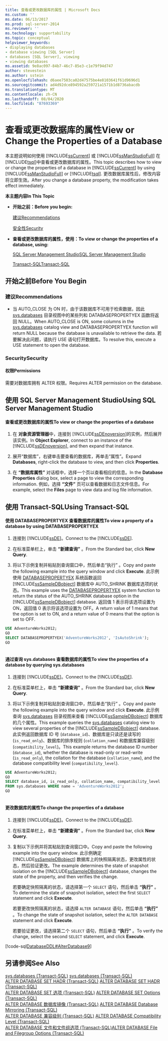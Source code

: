 ```yaml
---
title: 查看或更改数据库的属性 | Microsoft Docs
ms.custom: ''
ms.date: 06/13/2017
ms.prod: sql-server-2014
ms.reviewer: ''
ms.technology: supportability
ms.topic: conceptual
helpviewer_keywords:
- displaying databases
- database viewing [SQL Server]
- databases [SQL Server], viewing
- viewing databases
ms.assetid: 9e8ac097-84b7-46c7-85e3-c1e79f94d747
author: stevestein
ms.author: sstein
ms.openlocfilehash: d6aee7503ca02d47575be4e8103641f61d9696d1
ms.sourcegitcommit: ad4d92dce894592a259721a1571b1d8736abacdb
ms.translationtype: MT
ms.contentlocale: zh-CN
ms.lasthandoff: 08/04/2020
ms.locfileid: "87693369"
---
```

# <a name="view-or-change-the-properties-of-a-database"></a><span data-ttu-id="5305e-102">查看或更改数据库的属性</span><span class="sxs-lookup"><span data-stu-id="5305e-102">View or Change the Properties of a Database</span></span>
  <span data-ttu-id="5305e-103">本主题说明如何使用 [!INCLUDE[ssCurrent](../../includes/sscurrent-md.md)] 或 [!INCLUDE[ssManStudioFull](../../includes/ssmanstudiofull-md.md)] 在 [!INCLUDE[tsql](../../includes/tsql-md.md)]中查看或更改数据库的属性。</span><span class="sxs-lookup"><span data-stu-id="5305e-103">This topic describes how to view or change the properties of a database in [!INCLUDE[ssCurrent](../../includes/sscurrent-md.md)] by using [!INCLUDE[ssManStudioFull](../../includes/ssmanstudiofull-md.md)] or [!INCLUDE[tsql](../../includes/tsql-md.md)].</span></span> <span data-ttu-id="5305e-104">更改数据库属性后，修改内容将立即生效。</span><span class="sxs-lookup"><span data-stu-id="5305e-104">After you change a database property, the modification takes effect immediately.</span></span>  
  
 <span data-ttu-id="5305e-105">**本主题内容**</span><span class="sxs-lookup"><span data-stu-id="5305e-105">**In This Topic**</span></span>  
  
-   <span data-ttu-id="5305e-106">**开始之前：**</span><span class="sxs-lookup"><span data-stu-id="5305e-106">**Before you begin:**</span></span>  
  
     [<span data-ttu-id="5305e-107">建议</span><span class="sxs-lookup"><span data-stu-id="5305e-107">Recommendations</span></span>](#Recommendations)  
  
     [<span data-ttu-id="5305e-108">安全性</span><span class="sxs-lookup"><span data-stu-id="5305e-108">Security</span></span>](#Security)  
  
-   <span data-ttu-id="5305e-109">**查看或更改数据库的属性，使用：**</span><span class="sxs-lookup"><span data-stu-id="5305e-109">**To view or change the properties of a database, using:**</span></span>  
  
     [<span data-ttu-id="5305e-110">SQL Server Management Studio</span><span class="sxs-lookup"><span data-stu-id="5305e-110">SQL Server Management Studio</span></span>](#SSMSProcedure)  
  
     [<span data-ttu-id="5305e-111">Transact-SQL</span><span class="sxs-lookup"><span data-stu-id="5305e-111">Transact-SQL</span></span>](#TsqlProcedure)  
  
##  <a name="before-you-begin"></a><a name="BeforeYouBegin"></a> <span data-ttu-id="5305e-112">开始之前</span><span class="sxs-lookup"><span data-stu-id="5305e-112">Before You Begin</span></span>  
  
###  <a name="recommendations"></a><a name="Recommendations"></a> <span data-ttu-id="5305e-113">建议</span><span class="sxs-lookup"><span data-stu-id="5305e-113">Recommendations</span></span>  
  
-   <span data-ttu-id="5305e-114">当 AUTO_CLOSE 为 ON 时，由于该数据库不可用于检索数据，因此 [sys.databases](/sql/relational-databases/system-catalog-views/sys-databases-transact-sql) 目录视图中的某些列和 DATABASEPROPERTYEX 函数将返回 NULL。</span><span class="sxs-lookup"><span data-stu-id="5305e-114">When AUTO_CLOSE is ON, some columns in the [sys.databases](/sql/relational-databases/system-catalog-views/sys-databases-transact-sql) catalog view and DATABASEPROPERTYEX function will return NULL because the database is unavailable to retrieve the data.</span></span> <span data-ttu-id="5305e-115">若要解决此问题，请执行 USE 语句打开数据库。</span><span class="sxs-lookup"><span data-stu-id="5305e-115">To resolve this, execute a USE statement to open the database.</span></span>  
  
###  <a name="security"></a><a name="Security"></a> <span data-ttu-id="5305e-116">Security</span><span class="sxs-lookup"><span data-stu-id="5305e-116">Security</span></span>  
  
####  <a name="permissions"></a><a name="Permissions"></a> <span data-ttu-id="5305e-117">权限</span><span class="sxs-lookup"><span data-stu-id="5305e-117">Permissions</span></span>  
 <span data-ttu-id="5305e-118">需要对数据库拥有 ALTER 权限。</span><span class="sxs-lookup"><span data-stu-id="5305e-118">Requires ALTER permission on the database.</span></span>  
  
##  <a name="using-sql-server-management-studio"></a><a name="SSMSProcedure"></a> <span data-ttu-id="5305e-119">使用 SQL Server Management Studio</span><span class="sxs-lookup"><span data-stu-id="5305e-119">Using SQL Server Management Studio</span></span>  
  
#### <a name="to-view-or-change-the-properties-of-a-database"></a><span data-ttu-id="5305e-120">查看或更改数据库的属性</span><span class="sxs-lookup"><span data-stu-id="5305e-120">To view or change the properties of a database</span></span>  
  
1.  <span data-ttu-id="5305e-121">在 **对象资源管理器**中，连接到 [!INCLUDE[ssDEnoversion](../../includes/ssdenoversion-md.md)]的实例，然后展开该实例。</span><span class="sxs-lookup"><span data-stu-id="5305e-121">In **Object Explorer**, connect to an instance of the [!INCLUDE[ssDEnoversion](../../includes/ssdenoversion-md.md)], and then expand that instance.</span></span>  
  
2.  <span data-ttu-id="5305e-122">展开“数据库”，右键单击要查看的数据库，再单击“属性”。</span><span class="sxs-lookup"><span data-stu-id="5305e-122">Expand **Databases**, right-click the database to view, and then click **Properties**.</span></span>  
  
3.  <span data-ttu-id="5305e-123">在 **“数据库属性”** 对话框中，选择一个页以查看相应的信息。</span><span class="sxs-lookup"><span data-stu-id="5305e-123">In the **Database Properties** dialog box, select a page to view the corresponding information.</span></span> <span data-ttu-id="5305e-124">例如，选择 **“文件”** 页可以查看数据和日志文件信息。</span><span class="sxs-lookup"><span data-stu-id="5305e-124">For example, select the **Files** page to view data and log file information.</span></span>  
  
##  <a name="using-transact-sql"></a><a name="TsqlProcedure"></a> <span data-ttu-id="5305e-125">使用 Transact-SQL</span><span class="sxs-lookup"><span data-stu-id="5305e-125">Using Transact-SQL</span></span>  
  
#### <a name="to-view-a-property-of-a-database-by-using-databasepropertyex"></a><span data-ttu-id="5305e-126">使用 DATABASEPROPERTYEX 查看数据库的属性</span><span class="sxs-lookup"><span data-stu-id="5305e-126">To view a property of a database by using DATABASEPROPERTYEX</span></span>  
  
1.  <span data-ttu-id="5305e-127">连接到 [!INCLUDE[ssDE](../../includes/ssde-md.md)]。</span><span class="sxs-lookup"><span data-stu-id="5305e-127">Connect to the [!INCLUDE[ssDE](../../includes/ssde-md.md)].</span></span>  
  
2.  <span data-ttu-id="5305e-128">在标准菜单栏上，单击 **“新建查询”** 。</span><span class="sxs-lookup"><span data-stu-id="5305e-128">From the Standard bar, click **New Query**.</span></span>  
  
3.  <span data-ttu-id="5305e-129">将以下示例复制并粘贴到查询窗口中，然后单击“执行” 。</span><span class="sxs-lookup"><span data-stu-id="5305e-129">Copy and paste the following example into the query window and click **Execute**.</span></span> <span data-ttu-id="5305e-130">此示例使用 [DATABASEPROPERTYEX](/sql/t-sql/functions/databasepropertyex-transact-sql) 系统函数返回 [!INCLUDE[ssSampleDBobject](../../includes/sssampledbobject-md.md)] 数据库中 AUTO_SHRINK 数据库选项的状态。</span><span class="sxs-lookup"><span data-stu-id="5305e-130">This example uses the [DATABASEPROPERTYEX](/sql/t-sql/functions/databasepropertyex-transact-sql) system function to return the status of the AUTO_SHRINK database option in the [!INCLUDE[ssSampleDBobject](../../includes/sssampledbobject-md.md)] database.</span></span> <span data-ttu-id="5305e-131">返回值 1 表示将该选项设置为 ON，返回值 0 表示将该选项设置为 OFF。</span><span class="sxs-lookup"><span data-stu-id="5305e-131">A return value of 1 means that the option is set to ON, and a return value of 0 means that the option is set to OFF.</span></span>  
  
```sql  
USE AdventureWorks2012;  
GO  
SELECT DATABASEPROPERTYEX('AdventureWorks2012', 'IsAutoShrink');  
GO  
  
```  
  
#### <a name="to-view-the-properties-of-a-database-by-querying-sysdatabases"></a><span data-ttu-id="5305e-132">通过查询 sys.databases 查看数据库的属性</span><span class="sxs-lookup"><span data-stu-id="5305e-132">To view the properties of a database by querying sys.databases</span></span>  
  
1.  <span data-ttu-id="5305e-133">连接到 [!INCLUDE[ssDE](../../includes/ssde-md.md)]。</span><span class="sxs-lookup"><span data-stu-id="5305e-133">Connect to the [!INCLUDE[ssDE](../../includes/ssde-md.md)].</span></span>  
  
2.  <span data-ttu-id="5305e-134">在标准菜单栏上，单击 **“新建查询”** 。</span><span class="sxs-lookup"><span data-stu-id="5305e-134">From the Standard bar, click **New Query**.</span></span>  
  
3.  <span data-ttu-id="5305e-135">将以下示例复制并粘贴到查询窗口中，然后单击“执行” 。</span><span class="sxs-lookup"><span data-stu-id="5305e-135">Copy and paste the following example into the query window and click **Execute**.</span></span> <span data-ttu-id="5305e-136">此示例查询 [sys.databases](/sql/relational-databases/system-catalog-views/sys-databases-transact-sql) 目录视图来查看 [!INCLUDE[ssSampleDBobject](../../includes/sssampledbobject-md.md)] 数据库的几个属性。</span><span class="sxs-lookup"><span data-stu-id="5305e-136">This example queries the [sys.databases](/sql/relational-databases/system-catalog-views/sys-databases-transact-sql) catalog view to view several properties of the [!INCLUDE[ssSampleDBobject](../../includes/sssampledbobject-md.md)] database.</span></span> <span data-ttu-id="5305e-137">此实例返回数据库 ID 号 (`database_id`)、数据库是只读还是读写的 (`is_read_only`)、数据库的排序规则 (`collation_name`) 和数据库兼容级别 (`compatibility_level`)。</span><span class="sxs-lookup"><span data-stu-id="5305e-137">This example returns the database ID number (`database_id`), whether the database is read-only or read-write (`is_read_only`), the collation for the database (`collation_name`), and the database compatibility level (`compatibility_level`).</span></span>  
  
```sql  
USE AdventureWorks2012;  
GO  
SELECT database_id, is_read_only, collation_name, compatibility_level  
FROM sys.databases WHERE name = 'AdventureWorks2012';  
GO  
  
```  
  
#### <a name="to-change-the-properties-of-a-database"></a><span data-ttu-id="5305e-138">更改数据库的属性</span><span class="sxs-lookup"><span data-stu-id="5305e-138">To change the properties of a database</span></span>  
  
1.  <span data-ttu-id="5305e-139">连接到 [!INCLUDE[ssDE](../../includes/ssde-md.md)]。</span><span class="sxs-lookup"><span data-stu-id="5305e-139">Connect to the [!INCLUDE[ssDE](../../includes/ssde-md.md)].</span></span>  
  
2.  <span data-ttu-id="5305e-140">在标准菜单栏上，单击 **“新建查询”** 。</span><span class="sxs-lookup"><span data-stu-id="5305e-140">From the Standard bar, click **New Query**.</span></span>  
  
3.  <span data-ttu-id="5305e-141">复制以下示例并将其粘贴到查询窗口中。</span><span class="sxs-lookup"><span data-stu-id="5305e-141">Copy and paste the following example into the query window.</span></span> <span data-ttu-id="5305e-142">此示例确定 [!INCLUDE[ssSampleDBobject](../../includes/sssampledbobject-md.md)] 数据库上的快照隔离状态，更改属性的状态，然后验证更改。</span><span class="sxs-lookup"><span data-stu-id="5305e-142">The example determines the state of snapshot isolation on the [!INCLUDE[ssSampleDBobject](../../includes/sssampledbobject-md.md)] database, changes the state of the property, and then verifies the change.</span></span>  
  
     <span data-ttu-id="5305e-143">若要确定快照隔离的状态，请选择第一个 `SELECT` 语句，然后单击 **“执行”** 。</span><span class="sxs-lookup"><span data-stu-id="5305e-143">To determine the state of snapshot isolation, select the first `SELECT` statement and click **Execute**.</span></span>  
  
     <span data-ttu-id="5305e-144">若要更改快照隔离的状态，请选择 `ALTER DATABASE` 语句，然后单击 **“执行”** 。</span><span class="sxs-lookup"><span data-stu-id="5305e-144">To change the state of snapshot isolation, select the `ALTER DATABASE` statement and click **Execute**.</span></span>  
  
     <span data-ttu-id="5305e-145">若要验证更改，请选择第二个 `SELECT` 语句，然后单击 **“执行”** 。</span><span class="sxs-lookup"><span data-stu-id="5305e-145">To verify the change, select the second `SELECT` statement, and click **Execute**.</span></span>  
  
 [!code-sql[DatabaseDDL#AlterDatabase9](../../snippets/tsql/SQL14/tsql/databaseddl/transact-sql/alterdatabase.sql#alterdatabase9)]  
  
## <a name="see-also"></a><span data-ttu-id="5305e-146">另请参阅</span><span class="sxs-lookup"><span data-stu-id="5305e-146">See Also</span></span>  
 <span data-ttu-id="5305e-147">[sys.databases (Transact-SQL)](/sql/relational-databases/system-catalog-views/sys-databases-transact-sql) </span><span class="sxs-lookup"><span data-stu-id="5305e-147">[sys.databases &#40;Transact-SQL&#41;](/sql/relational-databases/system-catalog-views/sys-databases-transact-sql) </span></span>  
 <span data-ttu-id="5305e-148">[ALTER DATABASE SET HADR (Transact-SQL)](/sql/t-sql/statements/alter-database-transact-sql-set-hadr) </span><span class="sxs-lookup"><span data-stu-id="5305e-148">[ALTER DATABASE SET HADR &#40;Transact-SQL&#41;](/sql/t-sql/statements/alter-database-transact-sql-set-hadr) </span></span>  
 <span data-ttu-id="5305e-149">[ALTER DATABASE SET 选项 (Transact-SQL)](/sql/t-sql/statements/alter-database-transact-sql-set-options) </span><span class="sxs-lookup"><span data-stu-id="5305e-149">[ALTER DATABASE SET Options &#40;Transact-SQL&#41;](/sql/t-sql/statements/alter-database-transact-sql-set-options) </span></span>  
 <span data-ttu-id="5305e-150">[ALTER DATABASE 数据库镜像 (Transact-SQL)](/sql/t-sql/statements/alter-database-transact-sql-database-mirroring) </span><span class="sxs-lookup"><span data-stu-id="5305e-150">[ALTER DATABASE Database Mirroring &#40;Transact-SQL&#41;](/sql/t-sql/statements/alter-database-transact-sql-database-mirroring) </span></span>  
 <span data-ttu-id="5305e-151">[ALTER DATABASE 兼容级别 (Transact-SQL)](/sql/t-sql/statements/alter-database-transact-sql-compatibility-level) </span><span class="sxs-lookup"><span data-stu-id="5305e-151">[ALTER DATABASE Compatibility Level &#40;Transact-SQL&#41;](/sql/t-sql/statements/alter-database-transact-sql-compatibility-level) </span></span>  
 [<span data-ttu-id="5305e-152">ALTER DATABASE 文件和文件组选项 (Transact-SQL)</span><span class="sxs-lookup"><span data-stu-id="5305e-152">ALTER DATABASE File and Filegroup Options &#40;Transact-SQL&#41;</span></span>](/sql/t-sql/statements/alter-database-transact-sql-file-and-filegroup-options)  
  
  
